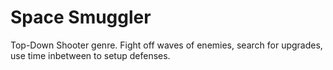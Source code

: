 # Space Smuggler
Top-Down Shooter genre. Fight off waves of enemies, search for upgrades, use time inbetween to setup defenses.

